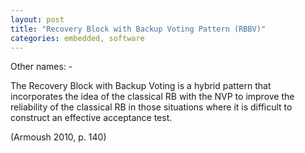 ```yaml
---
layout: post
title: "Recovery Block with Backup Voting Pattern (RBBV)"
categories: embedded, software
---
```


Other names: -

The Recovery Block with Backup Voting is a hybrid pattern that incorporates the idea of the classical RB with the NVP to improve the
reliability of the classical RB in those situations where it is difficult to construct an effective acceptance test.

(Armoush 2010, p. 140)